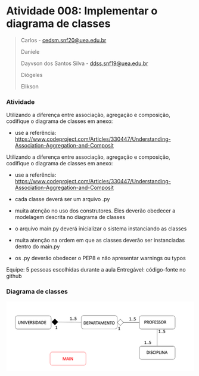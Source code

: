 # Atividade 008: Implementar o diagrama de classes

> Carlos - cedsm.snf20@uea.edu.br
> 
> Daniele
> 
> Dayvson dos Santos Silva - ddss.snf19@uea.edu.br
>
> Diógeles
> 
> Elikson

### Atividade 
Utilizando a diferença entre associação, agregação e composição, codifique o diagrama de classes em anexo:
- use a referência: https://www.codeproject.com/Articles/330447/Understanding-Association-Aggregation-and-Composit

Utilizando a diferença entre associação, agregação e composição, codifique o diagrama de classes em anexo:
- use a referência: https://www.codeproject.com/Articles/330447/Understanding-Association-Aggregation-and-Composit

- cada classe deverá ser um arquivo .py
- muita atenção no uso dos construtores. Eles deverão obedecer a modelagem descrita no diagrama de classes
- o arquivo main.py deverá inicializar o sistema instanciando as classes
- muita atenção na ordem em que as classes deverão ser instanciadas dentro do main.py
- os .py deverão obedecer o PEP8 e não apresentar warnings ou typos


Equipe: 5 pessoas escolhidas durante a aula
Entregável: código-fonte no github

### Diagrama de classes
![](class-diagram.png)
